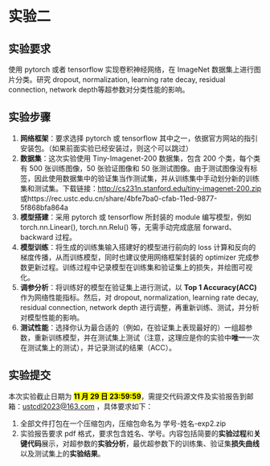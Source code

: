 # 实验二

## 实验要求

使用 pytorch 或者 tensorflow 实现卷积神经网络，在 ImageNet 数据集上进行图片分类。研究 dropout, normalization, learning rate decay, residual connection, network depth等超参数对分类性能的影响。

## 实验步骤

1. **网络框架**：要求选择 pytorch 或 tensorflow 其中之一，依据官方网站的指引安装包。（如果前面实验已经安装过，则这个可以跳过）
2. **数据集**：这次实验使用 Tiny-Imagenet-200 数据集，包含 200 个类，每个类有 500 张训练图像，50 张验证图像和 50 张测试图像。由于测试图像没有标签，因此使用数据集中的验证集当作测试集，并从训练集中手动划分新的训练集和测试集。下载链接：http://cs231n.stanford.edu/tiny-imagenet-200.zip 或https://rec.ustc.edu.cn/share/4bfe7ba0-cfab-11ed-9877-5f868bfa864a
3. **模型搭建**：采用 pytorch 或 tensorflow 所封装的 module 编写模型，例如 torch.nn.Linear(), torch.nn.Relu() 等，无需手动完成底层 forward、backward 过程。
4. **模型训练**：将生成的训练集输入搭建好的模型进行前向的 loss 计算和反向的梯度传播，从而训练模型，同时也建议使用网络框架封装的 optimizer 完成参数更新过程。训练过程中记录模型在训练集和验证集上的损失，并绘图可视化。
5. **调参分析**：将训练好的模型在验证集上进行测试，以 **Top 1 Accuracy(ACC)** 作为网络性能指标。然后，对 dropout, normalization, learning rate decay, residual connection, network depth 进行调整，再重新训练、测试，并分析对模型性能的影响。
6. **测试性能**：选择你认为最合适的（例如，在验证集上表现最好的）一组超参数，重新训练模型，并在测试集上测试（注意，这理应是你的实验中**唯一**一次在测试集上的测试），并记录测试的结果（ACC）。

## 实验提交

本次实验截止日期为 **<mark>11 月 29 日 23:59:59</mark>**，需提交代码源文件及实验报告到邮箱：ustcdl2023@163.com ，具体要求如下：

1. 全部文件打包在一个压缩包内，压缩包命名为 学号-姓名-exp2.zip
2. 实验报告要求 pdf 格式，要求包含姓名、学号。内容包括简要的**实验过程**和**关键代码**展示，对超参数的**实验分析**，最优超参数下的训练集、验证集**损失曲线**以及测试集上的**实验结果**。
